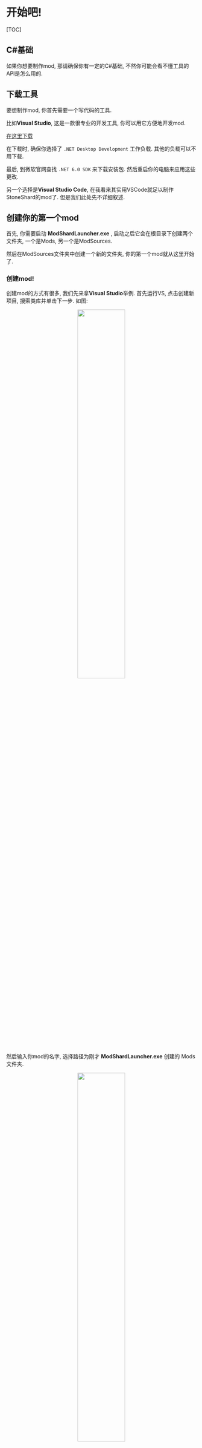 # 开始吧!

[TOC]

## C#基础

如果你想要制作mod, 那请确保你有一定的C#基础, 不然你可能会看不懂工具的API是怎么用的.

## 下载工具

要想制作mod, 你首先需要一个写代码的工具.

比如**Visual Studio**, 这是一款很专业的开发工具, 你可以用它方便地开发mod.

[在这里下载](https://visualstudio.microsoft.com/)

在下载时, 确保你选择了 `.NET Desktop Development` 工作负载. 其他的负载可以不用下载.

最后, 到微软官网查找 `.NET 6.0 SDK` 来下载安装包. 然后重启你的电脑来应用这些更改.

另一个选择是**Visual Studio Code**, 在我看来其实用VSCode就足以制作StoneShard的mod了. 但是我们此处先不详细叙述.

## 创建你的第一个mod

首先, 你需要启动 **ModShardLauncher.exe** , 启动之后它会在根目录下创建两个文件夹,
一个是Mods, 另一个是ModSources.

然后在ModSources文件夹中创建一个新的文件夹, 你的第一个mod就从这里开始了.

### 创建mod!

创建mod的方式有很多, 我们先来拿**Visual Studio**举例.
首先运行VS, 点击创建新项目, 搜索类库并单击下一步. 如图: 
<center><img src="../../img/create_project_0.png" width=50%></center>

然后输入你mod的名字, 选择路径为刚才 **ModShardLauncher.exe** 创建的 Mods 文件夹.
<center><img src="../../img/create_project_1.png" width=50%></center>

最后选择.Net 6.0即可
<center><img src="../../img/create_project_2.png" width=50%></center>

### 程序集引用!

首先我们需要引用工具的程序集, 即Dll文件.

先打开解决方案资源管理器.
<center><img src="../../img/mod_0.png" width=50%></center>

右键依赖项, 并单击添加项目引用.
<center><img src="../../img/mod_1.png" width=50%></center>

点击浏览.
<center><img src="../../img/mod_2.png" width=50%></center>

最后选择ModShardLauncher.dll并点击添加.
<center><img src="../../img/mod_3.png" width=50%></center>

### Mod主类!

如果你有C#基础, 那你一定对 **类**(Class) 有了解.我们接下来就要创建一个Mod的主类.

创建项目时, VS应该已经为我们创建了一个类, 名字叫做Class1. 我们要做的就是先添加对 `ModShardLauncher` 和 `ModShardLauncher.Mods` 这两个命名空间的引用. 然后将代码改成如下这样:
<center><img src="../../img/class_0.png" width=50%></center>

可以看到我们先是把类的访问级别从 `internal` 改为了 `public` , 这样一来Mod加载时就可以读取到这个类. 然后我们把类名改成了 `MyFirstMod` , 并让这个类继承 `Mod` 类.

### Mod信息!

接下来我们给Mod添加基础的信息.

在 `MyFirstMod` 类中添加如下代码:
```C#
public override string Name => "MyFirstMod";
public override string Author => "Mantodea";
public override string Description => "我的第一个mod";
```
这样我们就设置了mod的名称, 作者与描述信息.

### 编译Mod!

接下来我们启动**ModShardLauncher**.  可以看到我们的Mod源码已经被加载出来了.
<center><img src="../../img/compile_0.png" width=50%></center>

在编译mod之前, 我们需要先点击左上角的File - Open, 并选择 **原版** 的data.win文件进行加载.

??? reason "为什么要使用原版文件?"

    这个工具是基于data.win文件内的各种信息的名称来工作的, 如果你已经加入了源码mod, 很可能会出现各种崩溃的情况.

??? reason "为什么要加载游戏文件才能编译?"

    为了获取游戏版本, 防止极小可能出现的版本不同而崩溃现象(确信)

然后我们就可以双击 `MyFirstMod` , 再点击编译辣! (我知道这个UI确实非常丑, 在改了在改了呜呜)

编译成功后的结果: 
<center><img src="../../img/compile_1.png" width=50%></center>

## 创建你的第一把武器

就在刚刚, 你的第一个mod已经成功编译了! 接下来, 让我们为它添加一些看得到的东西吧.

### 创建武器类!

首先点击右侧的解决方案资源管理器, 然后右键你的项目, 点击添加, 最后点击新建项, 如图:
<center><img src="../../img/weapon_0.png" width=50%></center>

名字就输入这把武器的名称即可, 这里我们使用 `MyFirstWeapon` 作为它的名字.

接下来进入代码界面, 还是一样的操作, 将 `internal` 改为 `public` , 以便Mod加载时可以加载到这把武器的信息. 然后添加对 `ModShardLauncher` 和 `ModShardLauncher.Mods` 这两个命名空间的引用.  并让武器类继承 `Weapon` 类.

### 修改武器的信息!

玩过紫晶的人都知道, 紫晶里的武器属性很多. 挨个设置不仅麻烦, 还会很痛苦, 而且还有可能落下某些属性, 导致mod没法正常加载.

??? why "你知道的太多了"
    ~~实际上是因为毛子写的代码很傻逼.~~

那么有没有一种办法可以让我们简单快捷的设置一把武器的属性呢?

首先我们添加如下代码来重写 `SetDefaults` 方法.
```C#
public override void SetDefaults()
{
    
}
```
??? why "你知道的太多了"
    ~~有种tModLoader的风格, 我已经被荼毒了.~~

看英文可以知道, 这个方法用于在加载武器时设定它的属性.

接下来我们隆重介绍---- **`CloneDefaults`** 方法!

没错, 为了防止玩家累死(不是) 我们modder开发时经常忘记各种属性, 我提供了一个方法来让当前这把武器的除 `Name` 与 `ID` 两个属性之外的所有属性全部照抄另外一把原版武器的方法----**`CloneDefaults`**! 因此, 只需把代码改成这样:
```C#
public override void SetDefaults()
{
    CloneDefaults("Homemade Blade");
    Name = "MyFirstWeapon";
    ID = "MyFirstMod1";
}
```

这样一来, 这把武器就变成了一把除了名字不一样其他全部一样的换皮土刀(有种NTR的感觉)

但是需要注意的是, `CloneDefaults` 并不会对武器的各种语言名称和介绍进行赋值, 这些仍然需要你手动修改. 因此我们再加上两行:

```C#
public override void SetDefaults()
{
    CloneDefaults("Homemade Blade");
    Name = "MyFirstWeapon";
    ID = "MyFirstMod1";
    Description[ModLanguage.Chinese] = "这是我的第一把武器";
    NameList[ModLanguage.Chinese] = "我的神剑咖喱棒";
}
```

这样一来我们的第一把武器算是初步完成了.

### 武器贴图!

StoneShard做mod最痛苦的一部分就是这里了. 贴图, 一把最基础的武器竟然需要六张贴图, 这无疑增加了modder的工作量.

如果你没得贴图, 你可以使用UTMT对原版的贴图进行导出, 然后放在Mod目录除 `.vs, bin 和 obj` 的任何地方, 打包时会自动将他们打包进data.win的.
<center><img src="../../img/weapon_1.png" width=50%></center>

如图所示, 从上到下依次是: 人物右手拿武器, 人物左手拿武器, 背包中的武器(有三张的原因是紫晶的武器有破损系统, 如果你不想画, 可以把完整版的武器复制三遍), 掉落的武器.

??? why "注意"
    武器在背包中的贴图长宽必须是27的倍数, 这是因为紫晶的背包一格为27*27

以上这张图只针对单手武器, 如果是双手武器, 则只需要char而不需要char_left, 因为双手武器只有一种拿取方式.

准备好所有这些东西后, 你就可以再次打开 **ModShardLauncher.exe** 重复之前的编译步骤.

### 加载Mod!

!!! notice "**注意!!!**"
    有一点很重要, 你需要把工具目录下一个叫做 `ModShard.dll` 的文件移动到游戏的根目录, 他是该工具内置的一个游戏插件. 否则你将无法启动游戏!

最后一步, 也就是加载Mod了, 在你编译完mod之后, 你会发现上方的Mods栏中多出了你的mod, 双击它打开Mod界面, 选择右下角的Enable. 最后点击左上角的X形Patch按钮, 就可以把mod数据打包进你刚才加载的那个原版data.win了. 把打包好的数据随便存在什么地方, 把原版的data.win挪走, 再进入游戏, 就会提示你选择数据文件. 选择我们刚才保存的那个数据文件即可.

### 进入游戏!

打开游戏后, 你会发现打开了一个除游戏之外的窗口, 那是刚才的插件打开的, 它的作用是类似于一个控制台, 可以在游戏过程中运行一些内置函数.

正常进入游戏, 插件内置了一个give函数, 你可以在插件窗口的下方 `Script` 文本框中输入
```
give MyFirstWeapon
```
来获取刚才那把mod武器.

如果你想用这个功能获取其他武器, 请注意把武器名中的空格改为 `_` , 如:
```
give Homemade_Blade
```

执行了give函数后, 可以发现背包中就多了一把mod武器了.
<center><img src="../../img/weapon_2.png" width=50%></center>